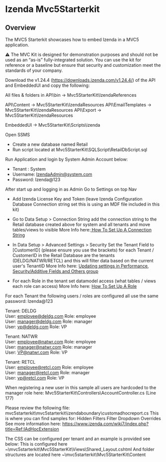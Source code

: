 # Izenda Mvc5Starterkit

## Overview
The MVC5 Starterkit showcases how to embed Izenda in a MVC5 application.

 :warning: The MVC Kit is designed for demonstration purposes and should not be used as an “as-is” fully-integrated solution. You can use the kit for reference or a baseline but ensure that security and customization meet the standards of your company.
 
 Download the v1.24.4 (https://downloads.izenda.com/v1.24.4/) of the API and EmbeddedUI and copy the following:

All files & folders in API\bin -> Mvc5StarterKit\IzendaReferences

API\Content -> Mvc5StarterKit\IzendaResources
API\EmailTemplates -> Mvc5StarterKit\IzendaResources
API\Export -> Mvc5StarterKit\IzendaResources

EmbeddedUI -> Mvc5StarterKit\Scripts\izenda

Open SSMS
- Create a new database named Retail
- Run script located at Mvc5StarterKit\SQLScript\RetailDbScript.sql

Run Application and login by System Admin Account below:
- Tenant : System
- Username: IzendaAdmin@system.com
- Password: Izenda@123

After start up and logging in as Admin Go to Settings on top Nav
- Add Izenda License Key and Token (leave Izenda Configuration Database Connection string set this is using an MDF file included in this kit)
- Go to Data Setup > Connection String  add the connection string to the Retail database created above for system and all tenants and move tables/views to visible
   More Info here:<a href="https://www.izenda.com/docs/ui/doc_connection_string.html?highlight=connection%20string" /> How To Set Up A Connection String</a>
   
- In Data Setup > Advanced Settings > Security Set the Tenant Field to [CustomerID] (please ensure you use the brackets) for each Tenant / CustomerID in the Retail Database are the tenants  (DELDG/NATWR/RETCL) and this will filter data
   based on the current user's TenantID
   More Info here: <a href = "https://www.izenda.com/docs/ui/doc_advanced_settings.html?highlight=set%20tenant%20field#update-settings-in-security-tenant-group"/> Updating settings in Performance, Security/Additive Fields and Others group </a> 

- For each Role in the tenant set datamodel access (what tables / views each role can access)
  More Info here: <a href = "https://www.izenda.com/wiki7/ui/doc_role_setup.html?highlight=role%20setup" /> How To Set Up A Role</a>

For each Tenant the following users / roles are configured all use the same password: Izenda@123

Tenant: DELDG <br />
User: employee@deldg.com        Role: employee <br />
User: manager@deldg.com         Role: manager <br />
User: vp@deldg.com              Role: VP <br />

Tenant: NATWR <br />
User: employee@natwr.com        Role: employee <br />
User: manager@natwr.com         Role: manager <br />
User: VP@natwr.com              Role: VP <br />

Tenant: RETCL <br />
User: employee@retcl.com         		Role: employee <br />
User: manager@retcl.com    								Role: manager <br />
User: vp@retcl.com         								Role: VP <br />

When registering a new user in this sample all users are hardcoded to the manager role here:
Mvc5StarterKit\Controllers\AccountController.cs (Line 177)	

Please review the following file:
mvc5starterkit\mvc5starterkit\izendaboundary\customadhocreport.cs
This is where you can find samples for:
Hidden Filters
Filter Dropdown Overrides
See more information here: https://www.izenda.com/wiki7/index.php?title=Ref:IAdHocExtension


The CSS can be configured per tenant and an example is provided see below:
This is configured here ~\mvc5starterkit\Mvc5StarterKit\Views\Shared\_Layout.cshtml
And folder structures are located here ~\mvc5starterkit\Mvc5StarterKit\Content

